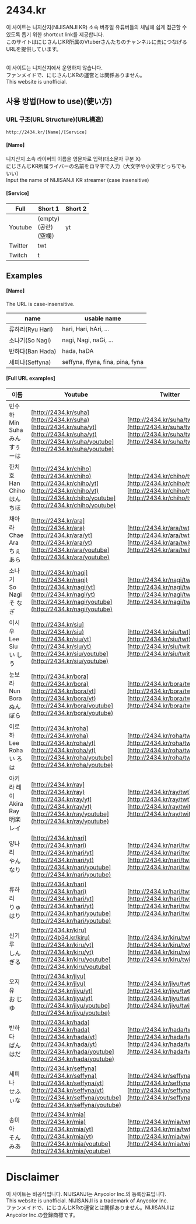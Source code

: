 # 2434.kr
이 사이트는 니지산지(NIJISANJI KR) 소속 버츄얼 유튜버들의 채널에 쉽게 접근할 수 있도록 돕기 위한 shortcut link를 제공합니다. <br/> 
このサイトはにじさんじKR所属のVtuberさんたちのチャンネルに楽につなげるURLを提供しています。 <br/> 
 <br/> 

이 사이트는 니지산지에서 운영하지 않습니다. <br/> 
ファンメイドで、にじさんじKRの運営とは関係ありません。  <br/> 
This website is unofficial. <br/> 
## 사용 방법(How to use)(使い方)
### URL 구조(URL Structure)(URL構造）
```
http://2434.kr/[Name]/[Service]
```
#### [Name]
니지산지 소속 라이버의 이름을 영문자로 입력(대소문자 구분 X)  <br/> 
にじさんじKR所属ライバーの名前をロマ字で入力（大文字や小文字どっちでもいい）  <br/> 
Input the name of NIJISANJI KR streamer (case insensitive)  <br/> 


#### [Service]
| Full | Short 1 | Short 2 |
| ---- | ------- | ------- |
| Youtube | (empty)  <br/>  (공란)  <br/>  (空欄） | yt |
| Twitter | twt |  |
| Twitch | t |  |

## Examples

#### [Name]
The URL is case-insensitive.

| name  | usable name |
| ----- | ---- |
| 류하리(Ryu Hari) | hari, Hari, hAri, ... |
| 소나기(So Nagi) | nagi, Nagi, naGi, ...|
| 반하다(Ban Hada) | hada, haDA|
| 세피나(Seffyna) | seffyna, ffyna, fina, pina, fyna |

#### [Full URL examples]

  | 이름 | Youtube | Twitter | Twitch |
  | --- | ------- | ------- | ------ |
  | 민수하  <br/>  Min Suha  <br/>  みん すぅーは  <br/>   | [http://2434.kr/suha](http://2434.kr/suha)  <br/>  [http://2434.kr/suha/yt](http://2434.kr/suha/yt)  <br/>  [http://2434.kr/suha/youtube](http://2434.kr/suha/youtube) | [http://2434.kr/suha/twt](http://2434.kr/suha/twt)  <br/>  [http://2434.kr/suha/twitter](http://2434.kr/suha/twitter) | [http://2434.kr/suha/t](http://2434.kr/suha/t)  <br/>  [http://2434.kr/suha/twitch](http://2434.kr/suha/twitch) |
  | 한치호  <br/>  Han Chiho  <br/>  はん ちほ | [http://2434.kr/chiho](http://2434.kr/chiho)  <br/>  [http://2434.kr/chiho/yt](http://2434.kr/chiho/yt)  <br/>  [http://2434.kr/chiho/youtube](http://2434.kr/chiho/youtube) | [http://2434.kr/chiho/twt](http://2434.kr/chiho/twt)  <br/>  [http://2434.kr/chiho/twitter](http://2434.kr/chiho/twitter) | [http://2434.kr/chiho/t](http://2434.kr/chiho/t)  <br/>  [http://2434.kr/chiho/twitch](http://2434.kr/chiho/twitch) |
  | 채아라  <br/>  Chae Ara  <br/>  ちぇ あら | [http://2434.kr/ara](http://2434.kr/ara)  <br/>  [http://2434.kr/ara/yt](http://2434.kr/ara/yt)  <br/>  [http://2434.kr/ara/youtube](http://2434.kr/ara/youtube) | [http://2434.kr/ara/twt](http://2434.kr/ara/twt)  <br/>  [http://2434.kr/ara/twitter](http://2434.kr/ara/twitter) | [http://2434.kr/ara/t](http://2434.kr/ara/t)  <br/>  [http://2434.kr/ara/twitch](http://2434.kr/ara/twitch) |
  | 소나기  <br/>  So Nagi  <br/>  そ なぎ | [http://2434.kr/nagi](http://2434.kr/nagi)  <br/>  [http://2434.kr/nagi/yt](http://2434.kr/nagi/yt)  <br/>  [http://2434.kr/nagi/youtube](http://2434.kr/nagi/youtube) | [http://2434.kr/nagi/twt](http://2434.kr/nagi/twt)  <br/>  [http://2434.kr/nagi/twitter](http://2434.kr/nagi/twitter) | [http://2434.kr/nagi/t](http://2434.kr/nagi/t)  <br/>  [http://2434.kr/nagi/twitch](http://2434.kr/nagi/twitch) |
  | 이시우  <br/>  Lee Siu  <br/>  い しう | [http://2434.kr/siu](http://2434.kr/siu)  <br/>  [http://2434.kr/siu/yt](http://2434.kr/siu/yt)  <br/>  [http://2434.kr/siu/youtube](http://2434.kr/siu/youtube) | [http://2434.kr/siu/twt](http://2434.kr/siu/twt)  <br/>  [http://2434.kr/siu/twitter](http://2434.kr/siu/twitter) | [http://2434.kr/siu/t](http://2434.kr/siu/t)  <br/>  [http://2434.kr/siu/twitch](http://2434.kr/siu/twitch) |
  | 눈보라  <br/>  Nun Bora  <br/>  ぬん ぼら | [http://2434.kr/bora](http://2434.kr/bora)  <br/>  [http://2434.kr/bora/yt](http://2434.kr/bora/yt)  <br/>  [http://2434.kr/bora/youtube](http://2434.kr/bora/youtube) | [http://2434.kr/bora/twt](http://2434.kr/bora/twt)  <br/>  [http://2434.kr/bora/twitter](http://2434.kr/bora/twitter) | [http://2434.kr/bora/t](http://2434.kr/bora/t)  <br/>  [http://2434.kr/bora/twitch](http://2434.kr/bora/twitch) |
  | 이로하  <br/>  Lee Roha  <br/>  い ろは | [http://2434.kr/roha](http://2434.kr/roha)  <br/>  [http://2434.kr/roha/yt](http://2434.kr/roha/yt)  <br/>  [http://2434.kr/roha/youtube](http://2434.kr/roha/youtube) | [http://2434.kr/roha/twt](http://2434.kr/roha/twt)  <br/>  [http://2434.kr/roha/twitter](http://2434.kr/roha/twitter) | [http://2434.kr/roha/t](http://2434.kr/roha/t)  <br/>  [http://2434.kr/roha/twitch](http://2434.kr/roha/twitch) |
  | 아키라 레이  <br/>  Akira Ray  <br/>  明楽レイ | [http://2434.kr/ray](http://2434.kr/ray)  <br/>  [http://2434.kr/ray/yt](http://2434.kr/ray/yt)  <br/>  [http://2434.kr/ray/youtube](http://2434.kr/ray/youtube) | [http://2434.kr/ray/twt](http://2434.kr/ray/twt)  <br/>  [http://2434.kr/ray/twitter](http://2434.kr/ray/twitter) | [http://2434.kr/ray/t](http://2434.kr/ray/t)  <br/>  [http://2434.kr/ray/twitch](http://2434.kr/ray/twitch) |
  | 양나리  <br/>  やん なり | [http://2434.kr/nari](http://2434.kr/nari)  <br/>  [http://2434.kr/nari/yt](http://2434.kr/nari/yt)  <br/>  [http://2434.kr/nari/youtube](http://2434.kr/nari/youtube) | [http://2434.kr/nari/twt](http://2434.kr/nari/twt)  <br/>  [http://2434.kr/nari/twitter](http://2434.kr/nari/twitter) | [http://2434.kr/nari/t](http://2434.kr/nari/t)  <br/>  [http://2434.kr/nari/twitch](http://2434.kr/nari/twitch) |
  | 류하리  <br/>  りゅ はり | [http://2434.kr/hari](http://2434.kr/hari)  <br/>  [http://2434.kr/hari/yt](http://2434.kr/hari/yt)  <br/>  [http://2434.kr/hari/youtube](http://2434.kr/hari/youtube) | [http://2434.kr/hari/twt](http://2434.kr/hari/twt)  <br/>  [http://2434.kr/hari/twitter](http://2434.kr/hari/twitter) | [http://2434.kr/hari/t](http://2434.kr/hari/t)  <br/>  [http://2434.kr/hari/twitch](http://2434.kr/hari/twitch) |
  | 신기루  <br/>  しん ぎる | [http://2434.kr/kiru](http://24b34.kr/kiru)  <br/>  [http://2434.kr/kiru/yt](http://2434.kr/kiru/yt)  <br/>  [http://2434.kr/kiru/youtube](http://2434.kr/kiru/youtube) | [http://2434.kr/kiru/twt](http://2434.kr/kiru/twt)  <br/>  [http://2434.kr/kiru/twitter](http://2434.kr/kiru/twitter) | [http://2434.kr/kiru/t](http://2434.kr/kiru/t)  <br/>  [http://2434.kr/kiru/twitch](http://2434.kr/kiru/twitch) |
  | 오지유  <br/>  お じゆ | [http://2434.kr/jiyu](http://2434.kr/jiyu)  <br/>  [http://2434.kr/jiyu/yt](http://2434.kr/jiyu/yt)  <br/>  [http://2434.kr/jiyu/youtube](http://2434.kr/jiyu/youtube) | [http://2434.kr/jiyu/twt](http://2434.kr/jiyu/twt)  <br/>  [http://2434.kr/jiyu/twitter](http://2434.kr/jiyu/twitter) | [http://2434.kr/jiyu/t](http://2434.kr/jiyu/t)  <br/>  [http://2434.kr/jiyu/twitch](http://2434.kr/jiyu/twitch) |
  | 반하다  <br/>  ばん はだ | [http://2434.kr/hada](http://2434.kr/hada)  <br/>  [http://2434.kr/hada/yt](http://2434.kr/hada/yt)  <br/>  [http://2434.kr/hada/youtube](http://2434.kr/hada/youtube) | [http://2434.kr/hada/twt](http://2434.kr/hada/twt)  <br/>  [http://2434.kr/hada/twitter](http://2434.kr/hada/twitter) | [http://2434.kr/hada/t](http://2434.kr/hada/t)  <br/>  [http://2434.kr/hada/twitch](http://2434.kr/hada/twitch) |
  | 세피나  <br/>  せふぃな | [http://2434.kr/seffyna](http://2434.kr/seffyna)  <br/>  [http://2434.kr/seffyna/yt](http://2434.kr/seffyna/yt)  <br/>  [http://2434.kr/seffyna/youtube](http://2434.kr/seffyna/youtube) | [http://2434.kr/seffyna/twt](http://2434.kr/seffyna/twt)  <br/>  [http://2434.kr/seffyna/twitter](http://2434.kr/seffyna/twitter) | [http://2434.kr/seffyna/t](http://2434.kr/seffyna/t)  <br/>  [http://2434.kr/seffyna/twitch](http://2434.kr/seffyna/twitch) |
  | 송미아  <br/>  そん みあ | [http://2434.kr/mia](http://2434.kr/mia)  <br/>  [http://2434.kr/mia/yt](http://2434.kr/mia/yt)  <br/>  [http://2434.kr/mia/youtube](http://2434.kr/mia/youtube) | [http://2434.kr/mia/twt](http://2434.kr/mia/twt)  <br/>  [http://2434.kr/mia/twitter](http://2434.kr/mia/twitter) | [http://2434.kr/mia/t](http://2434.kr/mia/t)  <br/>  [http://2434.kr/mia/twitch](http://2434.kr/mia/twitch) |
   

# Disclaimer
이 사이트는 비공식입니다. NIJISANJI는 Anycolor Inc.의 등록상표입니다.  <br/> 
This website is unofficial. NIJISANJI is a trademark of Anycolor Inc.  <br/> 
ファンメイドで、にじさんじKRの運営とは関係ありません。NIJISANJIはAnycolor Inc.の登録商標です。 <br/> 